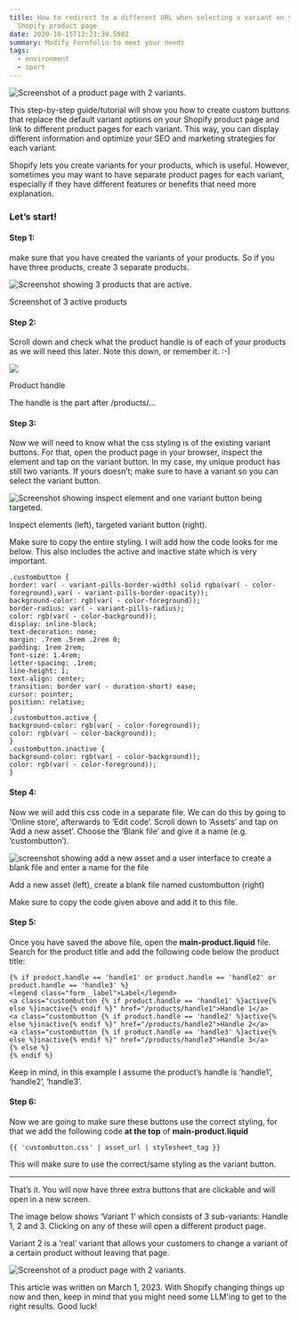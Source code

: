 ```yaml
---
title: How to redirect to a different URL when selecting a variant on your
  Shopify product page
date: 2020-10-15T12:23:39.598Z
summary: Modify Fernfolio to meet your needs
tags:
  - environment
  - sport
---
```

![Screenshot of a product page with 2 variants.](https://cdn-images-1.medium.com/max/1600/1*Q3S5qsEeTOyAPTtQaGMdVw.jpeg)



This step-by-step guide/tutorial will show you how to create custom buttons that replace the default variant options on your Shopify product page and link to different product pages for each variant. This way, you can display different information and optimize your SEO and marketing strategies for each variant.

Shopify lets you create variants for your products, which is useful. However, sometimes you may want to have separate product pages for each variant, especially if they have different features or benefits that need more explanation.



### **Let’s start!**

#### **Step 1:**

make sure that you have created the variants of your products. So if you have three products, create 3 separate products.

![Screenshot showing 3 products that are active.](https://cdn-images-1.medium.com/max/1600/1*FcwquW5jTvVlwA4agh-dkA.jpeg)

Screenshot of 3 active products

#### Step 2:

Scroll down and check what the product handle is of each of your products as we will need this later. Note this down, or remember it. :-)

![](https://cdn-images-1.medium.com/max/1600/1*aDVX2qPtDvu3WmXL6GuMBQ.jpeg)

Product handle

The handle is the part after /products/…

#### Step 3:

Now we will need to know what the css styling is of the existing variant buttons. For that, open the product page in your browser, inspect the element and tap on the variant button. In my case, my unique product has still two variants. If yours doesn’t; make sure to have a variant so you can select the variant button.

![Screenshot showing inspect element and one variant button being targeted.](https://cdn-images-1.medium.com/max/1600/1*e8c4ZC-kE5pmZ30Efu5uUQ.jpeg)

Inspect elements (left), targeted variant button (right).

Make sure to copy the entire styling. I will add how the code looks for me below. This also includes the active and inactive state which is very important.

```
.custombutton {
border: var( - variant-pills-border-width) solid rgba(var( - color-foreground),var( - variant-pills-border-opacity));
background-color: rgb(var( - color-foreground));
border-radius: var( - variant-pills-radius);
color: rgb(var( - color-background));
display: inline-block;
text-decoration: none;
margin: .7rem .5rem .2rem 0;
padding: 1rem 2rem;
font-size: 1.4rem;
letter-spacing: .1rem;
line-height: 1;
text-align: center;
transition: border var( - duration-short) ease;
cursor: pointer;
position: relative;
}
.custombutton.active {
background-color: rgb(var( - color-foreground));
color: rgb(var( - color-background));
}
.custombutton.inactive {
background-color: rgb(var( - color-background));
color: rgb(var( - color-foreground));
}
```

#### Step 4:

Now we will add this css code in a separate file. We can do this by going to ‘Online store’, afterwards to ‘Edit code’. Scroll down to ‘Assets’ and tap on ‘Add a new asset’. Choose the ‘Blank file’ and give it a name (e.g. ‘custombutton’).

![screenshot showing add a new asset and a user interface to create a blank file and enter a name for the file](https://cdn-images-1.medium.com/max/1600/1*_3j0AK_P0qsVCZSkMX63FA.jpeg)

Add a new asset (left), create a blank file named custombutton (right)

Make sure to copy the code given above and add it to this file.

#### Step 5:

Once you have saved the above file, open the **main-product.liquid** file. Search for the product title and add the following code below the product title:

```
{% if product.handle == 'handle1' or product.handle == 'handle2' or product.handle == 'handle3' %}
<legend class="form__label">Label</legend>
<a class="custombutton {% if product.handle == 'handle1' %}active{% else %}inactive{% endif %}" href="/products/handle1">Handle 1</a>
<a class="custombutton {% if product.handle == 'handle2' %}active{% else %}inactive{% endif %}" href="/products/handle2">Handle 2</a>
<a class="custombutton {% if product.handle == 'handle3' %}active{% else %}inactive{% endif %}" href="/products/handle3">Handle 3</a>
{% else %}
{% endif %}
```

Keep in mind, in this example I assume the product’s handle is ‘handle1’, ‘handle2’, ‘handle3’.

#### Step 6:

Now we are going to make sure these buttons use the correct styling, for that we add the following code **at the top** of **main-product.liquid**

```
{{ 'custombutton.css' | asset_url | stylesheet_tag }}
```

This will make sure to use the correct/same styling as the variant button.



- - -



That’s it. You will now have three extra buttons that are clickable and will open in a new screen.

The image below shows ‘Variant 1’ which consists of 3 sub-variants: Handle 1, 2 and 3. Clicking on any of these will open a different product page.

Variant 2 is a ‘real’ variant that allows your customers to change a variant of a certain product without leaving that page.

![Screenshot of a product page with 2 variants.](https://cdn-images-1.medium.com/max/1600/1*Q3S5qsEeTOyAPTtQaGMdVw.jpeg)



This article was written on March 1, 2023. With Shopify changing things up now and then, keep in mind that you might need some LLM'ing to get to the right results. Good luck!